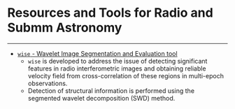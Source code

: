 # Resources and Tools for Radio and Submm Astronomy

-----

* [`wise` - Wavelet Image Segmentation and Evaluation tool](https://github.com/flomertens/wise)
    - `wise` is developed to address the issue of detecting significant features in radio interferometric images and obtaining reliable velocity field from cross-correlation of these regions in multi-epoch observations.
    - Detection of structural information is performed using the segmented wavelet decomposition (SWD) method. 